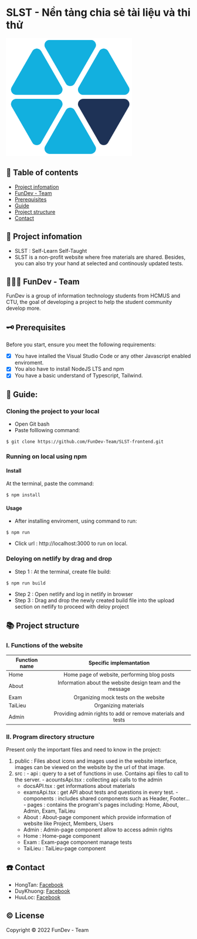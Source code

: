 # SLST - Nền tảng chia sẻ tài liệu và thi thử
<img src="https://github.com/FunDev-Team/SLST-frontend/blob/main/public/logo.png">

## :office: Table of contents
* [Project infomation](#project-infomation)
* [FunDev - Team](#funDev-Team)
* [Prerequisites](#prerequisites)
* [Guide](#guide)
* [Project structure](#project-structure)
* [Contact](#contact)

## :memo: Project infomation
 * SLST : Self-Learn Self-Taught
 * SLST is a non-profit website where free materials are shared. Besides, you can also try your hand at selected and continously updated tests.

## :family_man_boy_boy: FunDev - Team
  FunDev is a group of information technology students from HCMUS and CTU, the goal of developing a project to help the student community develop more. 

## :old_key: Prerequisites
Before you start, ensure you meet the following requirements:
  - [x] You have intalled the Visual Studio Code or any other Javascript enabled enviroment.
  - [x] You also have to install NodeJS LTS and npm
  - [x] You have a basic understand of Typescript, Tailwind.

## :page_with_curl: Guide:
### Cloning the project to your local
  - Open Git bash
  - Paste folllowing command:
```
$ git clone https://github.com/FunDev-Team/SLST-frontend.git
```
  
### Running on local using npm
 #### Install
  At the terminal, paste the command:
```
$ npm install
```
 #### Usage
   - After installing enviroment, using command to run:
```
$ npm run 
```
   - Click url : http://localhost:3000 to run on local.
  
### Deloying on netlify by drag and drop
  - Step 1 : At the terminal, create file build:
``` 
$ npm run build 
```
  - Step 2 : Open netlify and log in netlify in browser
  - Step 3 : Drag and drop the newly created build file into the upload section on netlify to proceed with deloy project

## :books: Project structure
  ### I. Functions of the website
  | Function name | Specific implemantation |
  | ------------- | :-----------------------: |
  | Home | Home page of website, performing blog posts |
  | About | Information about the website design team and the message |
  | Exam | Organizing mock tests on the website |
  | TaiLieu | Organizing materials |
  | Admin | Providing admin rights to add or remove materials and tests |
    
  ### II. Program directory structure 
  Present only the important files and need to know in the project:
  1. public : Files about icons and images used in the website interface, images can be viewed on the website by the url of that image.
  2. src :
    - api : query to a set of functions in use. Contains api files to call to the server.
    - acountsApi.tsx : collecting api calls to the admin
      - docsAPI.tsx : get informations about materials
      - examsApi.tsx : get API about tests and questions in every test.
    - components : includes shared components such as Header, Footer...
    - pages : contains the program's pages including: Home, About, Admin, Exam, TaiLieu
      - About : About-page component which provide information of website like Project, Members, Users
      - Admin : Admin-page component allow to access admin rights
      - Home : Home-page component
      - Exam : Exam-page component manage tests
      - TaiLieu : TaiLieu-page component
          
## :phone: Contact
  - HongTan: [Facebook](https://www.facebook.com/hongtan1422002/)
  - DuyKhuong: [Facebook](https://www.facebook.com/profile.php?id=100014937931401)
  - HuuLoc: [Facebook](https://www.facebook.com/huynh.h.loc.92/)
  
## :copyright: License
  Copyright © 2022 FunDev - Team
